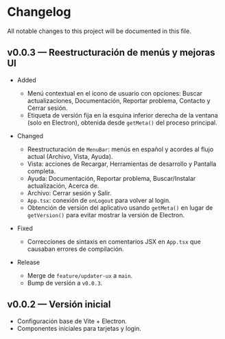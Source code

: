 # Changelog

All notable changes to this project will be documented in this file.

## v0.0.3 — Reestructuración de menús y mejoras UI

- Added
  - Menú contextual en el icono de usuario con opciones: Buscar actualizaciones, Documentación, Reportar problema, Contacto y Cerrar sesión.
  - Etiqueta de versión fija en la esquina inferior derecha de la ventana (solo en Electron), obtenida desde `getMeta()` del proceso principal.

- Changed
  - Reestructuración de `MenuBar`: menús en español y acordes al flujo actual (Archivo, Vista, Ayuda).
  - Vista: acciones de Recargar, Herramientas de desarrollo y Pantalla completa.
  - Ayuda: Documentación, Reportar problema, Buscar/Instalar actualización, Acerca de.
  - Archivo: Cerrar sesión y Salir.
  - `App.tsx`: conexión de `onLogout` para volver al login.
  - Obtención de versión del aplicativo usando `getMeta()` en lugar de `getVersion()` para evitar mostrar la versión de Electron.

- Fixed
  - Correcciones de sintaxis en comentarios JSX en `App.tsx` que causaban errores de compilación.

- Release
  - Merge de `feature/updater-ux` a `main`.
  - Bump de versión a `v0.0.3`.

## v0.0.2 — Versión inicial

- Configuración base de Vite + Electron.
- Componentes iniciales para tarjetas y login.